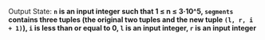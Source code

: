 Output State: **`n` is an input integer such that 1 ≤ n ≤ 3·10^5, `segments` contains three tuples (the original two tuples and the new tuple `(l, r, i + 1)`), `i` is less than or equal to 0, `l` is an input integer, `r` is an input integer**